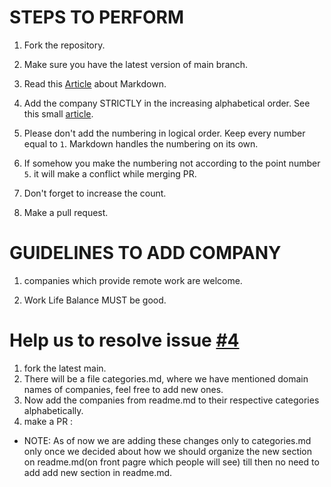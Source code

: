 # STEPS TO PERFORM

1.   Fork the repository.   

1.  Make sure you have the latest version of main branch.  

1.   Read this [Article](https://guides.github.com/features/mastering-markdown/) about Markdown.  

1.   Add the company STRICTLY in the increasing alphabetical order. See this small [article](https://support.google.com/docs/answer/3540681?hl=en&co=GENIE.Platform%3DAndroid).  

1.   Please don't add the numbering in logical order. Keep every number equal to ```1```. Markdown handles the numbering on its own.  

1.  If somehow you make the numbering not according to the point number ```5```. it will make a conflict while merging PR.

1.   Don't forget to increase the count.  

1.   Make a pull request.   

# GUIDELINES TO ADD COMPANY  

1. companies which provide remote work are welcome.  

 
3. Work Life Balance MUST be good.  

# Help us to resolve issue [#4](https://github.com/Kaustubh-Natuskar/companies-to-apply/issues/4#issue-1000096274) 

1. fork the latest main.  
2. There will be a file categories.md, where we have mentioned domain names of companies, feel free to add new ones.  
3. Now add the companies from readme.md to their respective categories alphabetically.
4. make a PR :
* NOTE: As of now we are adding these changes only to categories.md only once we decided about how we should organize the new section on readme.md(on front pagre which people will see) till then no need to add add new section in readme.md. 
